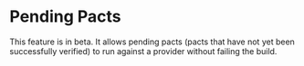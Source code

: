 # Pending Pacts

This feature is in beta. It allows pending pacts (pacts that have not yet been successfully verified) to run against a provider without failing the build.